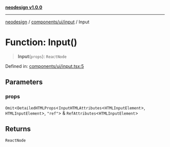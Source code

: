 [**neodesign v1.0.0**](../../../../README.md)

***

[neodesign](../../../../modules.md) / [components/ui/input](../README.md) / Input

# Function: Input()

> **Input**(`props`): `ReactNode`

Defined in: [components/ui/input.tsx:5](https://github.com/mladjom/neodesign/blob/12ebc446849a001345c104056aef95c6372b148e/components/ui/input.tsx#L5)

## Parameters

### props

`Omit`\<`DetailedHTMLProps`\<`InputHTMLAttributes`\<`HTMLInputElement`\>, `HTMLInputElement`\>, `"ref"`\> & `RefAttributes`\<`HTMLInputElement`\>

## Returns

`ReactNode`
